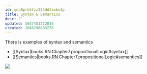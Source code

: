 ```yaml
---
id: xnp8prk5fzz225dd2aobx3p
title: Syntax & Semantics
desc: ''
updated: 1647451222816
created: 1646298883276
---
```

There is examples of syntax and semantics 
- [[Syntax|books.RN.Chapter7.propositionalLogic#syntax]]
- [[Semantics|books.RN.Chapter7.propositionalLogic#semantics]]


![](/assets/images/2022-03-03-10-15-01.png) 
